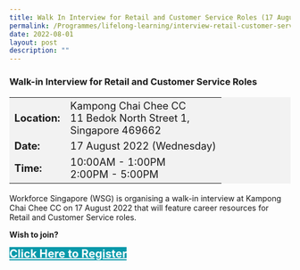 ```yaml
---
title: Walk In Interview for Retail and Customer Service Roles (17 August 2022)
permalink: /Programmes/lifelong-learning/interview-retail-customer-service
date: 2022-08-01
layout: post
description: ""
---
```

### Walk-in Interview for Retail and Customer Service Roles ###

<table  style="font-size:130%; background-color:#f2f2f2">
	<tbody>
		<tr>
			 <td><b>Location:</b></td><td>Kampong Chai Chee CC<br>11 Bedok North Street 1,<br>Singapore 469662</td>
		</tr>
		<tr>
		 <td><b>Date:</b> </td><td>17 August 2022 (Wednesday)</td>
		</tr>
		<tr>
			<td> <b>Time:</b> </td><td>10:00AM - 1:00PM<br>2:00PM - 5:00PM</td>
		</tr>
	</tbody>
</table>

Workforce Singapore (WSG) is organising a walk-in interview at Kampong Chai Chee CC on 17 August 2022 that will feature career resources for Retail and Customer Service roles.

<b>Wish to join?</b>
<div>
	<a href="https://www.go.gov.sg/wii-btww" style="font-size:20px; width:35%; height:60px; background-color:#0899AA; color:white" class="bp-button"><b>Click Here to Register</b></a>
</div>